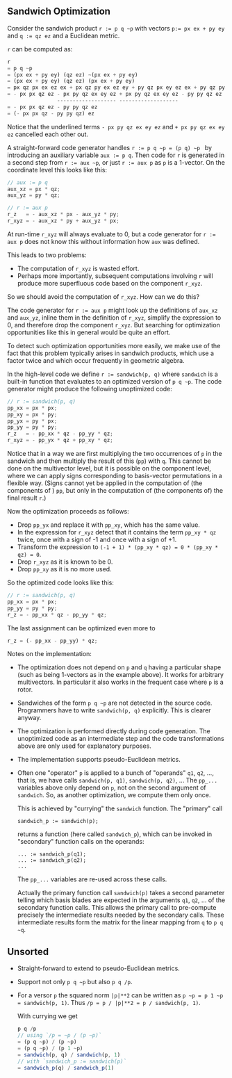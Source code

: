 Sandwich Optimization
---------------------

Consider the sandwich product `r := p q ~p` with vectors `p:= px ex + py ey`
and `q := qz ez` and a Euclidean metric.

 `r` can be computed as:
```js
r
= p q ~p
= (px ex + py ey) (qz ez) ~(px ex + py ey)
= (px ex + py ey) (qz ez) (px ex + py ey)
= px qz px ex ez ex + px qz py ex ez ey + py qz px ey ez ex + py qz py ey ez ey
= - px px qz ez - px py qz ex ey ez + px py qz ex ey ez - py py qz ez
                ------------------- -------------------
= - px px qz ez - py py qz ez
= (- px px qz - py py qz) ez
```
Notice that the underlined terms `- px py qz ex ey ez` and `+ px py qz ex ey ez`
cancelled each other out.

A straight-forward code generator handles `r := p q ~p = (p q) ~p `
by introducing an auxiliary variable `aux := p q`.
Then code for `r` is generated in a second step from
`r := aux ~p`, or just `r := aux p` as `p` is a 1-vector.
On the coordinate level this looks like this:
```js
// aux := p q
aux_xz = px * qz;
aux_yz = py * qz;

// r := aux p
r_z   = - aux_xz * px - aux_yz * py;
r_xyz = - aux_xz * py + aux_yz * px;
```

At run-time `r_xyz` will always evaluate to 0, but a code generator for
`r := aux p` does not know this without information how `aux` was defined.

This leads to two problems:
- The computation of `r_xyz` is wasted effort.
- Perhaps more importantly, subsequent computations involving `r` will produce
  more superfluous code based on the component `r_xyz`.

So we should avoid the computation of `r_xyz`.  How can we do this?

The code generator for `r := aux p` might look up the definitions of `aux_xz`
and `aux_yz`, inline them in the definition of `r_xyz`, simplify the expression
to 0, and therefore drop the component `r_xyz`.
But searching for optimization opportunities like this in general would be quite
an effort.

To detect such optimization opportunities more easily,
we make use of the fact that this problem typically arises in sandwich
products, which use a factor twice and which occur frequently
in geometric algebra.

In the high-level code we define `r := sandwich(p, q)` where `sandwich` is a
built-in function that evaluates to an optimized version of `p q ~p`.
The code generator might produce the following unoptimized code:
```js
// r := sandwich(p, q)
pp_xx = px * px;
pp_xy = px * py;
pp_yx = py * px;
pp_yy = py * py;
r_z   = - pp_xx * qz - pp_yy * qz;
r_xyz = - pp_yx * qz + pp_xy * qz;
```
Notice that in a way we are first multiplying the two occurrences of `p` in the
sandwich and then multiply the result of this (`pp`) with `q`.
This cannot be done on the multivector level, but it is possible on the
component level, where we can apply signs corresponding to basis-vector
permutations in a flexible way.
(Signs cannot yet be applied in the computation of (the components of ) `pp`,
but only in the computation of (the components of) the final result `r`.)

Now the optimization proceeds as follows:
- Drop `pp_yx` and replace it with `pp_xy`, which has the same value.
- In the expression for `r_xyz` detect that it contains the term `pp_xy * qz`
  twice, once with a sign of -1 and once with a sign of +1.
- Transform the expression to
  `(-1 + 1) * (pp_xy * qz) = 0 * (pp_xy * qz) = 0`.
- Drop `r_xyz` as it is known to be 0.
- Drop `pp_xy` as it is no more used.

So the optimized code looks like this:
```js
// r := sandwich(p, q)
pp_xx = px * px;
pp_yy = py * py;
r_z = - pp_xx * qz - pp_yy * qz;
```
The last assignment can be optimized even more to
```js
r_z = (- pp_xx - pp_yy) * qz;
```

Notes on the implementation:
- The optimization does not depend on `p` and `q` having a particular shape
  (such as being 1-vectors as in the example above).
  It works for arbitrary multivectors.  In particular it also works in the
  frequent case where `p` is a rotor.
- Sandwiches of the form `p q ~p` are not detected in the source code.
  Programmers have to write `sandwich(p, q)` explicitly.
  This is clearer anyway.
- The optimization is performed directly during code generation.
  The unoptimized code as an intermediate step and the code transformations
  above are only used for explanatory purposes.
- The implementation supports pseudo-Euclidean metrics.
- Often one "operator" `p` is applied to a bunch of "operands" `q1`, `q2`, ...,
  that is, we have calls `sandwich(p, q1)`, `sandwich(p, q2)`, ...
  The `pp_...` variables above only depend on `p`, not on the second argument
  of `sandwich`.  So, as another optimization, we compute them only once.

  This is achieved by "currying" the `sandwich` function.  The "primary" call
  ```
  sandwich_p := sandwich(p);
  ```
  returns a function (here called `sandwich_p`),
  which can be invoked in "secondary" function calls on the operands:
  ```
  ... := sandwich_p(q1);
  ... := sandwich_p(q2);
  ...
  ```
  The `pp_...` variables are re-used across these calls.

  Actually the primary function call `sandwich(p)` takes a second parameter
  telling which basis blades are expected in the arguments `q1`, `q2`, ...
  of the secondary function calls.
  This allows the primary call to pre-compute precisely the intermediate results
  needed by the secondary calls.
  These intermediate results form the matrix for the linear mapping from
  `q` to `p q ~q`.

## Unsorted

- Straight-forward to extend to pseudo-Euclidean metrics.
- Support not only `p q ~p` but also `p q /p`.
- For a versor `p` the squared norm `|p|**2` can be written as
  `p ~p = p 1 ~p = sandwich(p, 1)`.
  Thus `/p = p / |p|**2 = p / sandwich(p, 1)`.

  With currying we get
  ```js
  p q /p
  // using `/p = ~p / (p ~p)`
  = (p q ~p) / (p ~p)
  = (p q ~p) / (p 1 ~p)
  = sandwich(p, q) / sandwich(p, 1)
  // with `sandwich_p := sandwich(p)`
  = sandwich_p(q) / sandwich_p(1)
  ```
